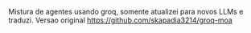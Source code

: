 Mistura de agentes usando groq, somente atualizei para novos LLMs e traduzi. Versao original https://github.com/skapadia3214/groq-moa

